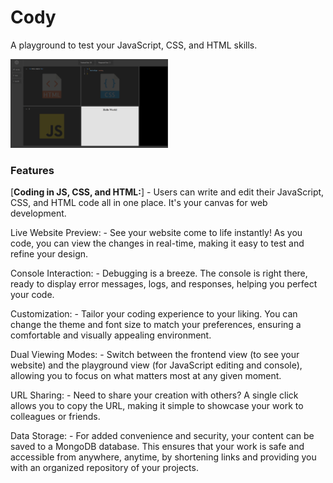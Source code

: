 # Cody

A playground to test your JavaScript, CSS, and HTML skills.

<img  width="50%" src="./public/cody.png" />

### Features

[**Coding in JS, CSS, and HTML:**] - Users can write and edit their JavaScript, CSS, and HTML code all in one place. It's your canvas for web development.

Live Website Preview: - See your website come to life instantly! As you code, you can view the changes in real-time, making it easy to test and refine your design.

Console Interaction: - Debugging is a breeze. The console is right there, ready to display error messages, logs, and responses, helping you perfect your code.

Customization: - Tailor your coding experience to your liking. You can change the theme and font size to match your preferences, ensuring a comfortable and visually appealing environment.

Dual Viewing Modes: - Switch between the frontend view (to see your website) and the playground view (for JavaScript editing and console), allowing you to focus on what matters most at any given moment.

URL Sharing: - Need to share your creation with others? A single click allows you to copy the URL, making it simple to showcase your work to colleagues or friends.

Data Storage: - For added convenience and security, your content can be saved to a MongoDB database. This ensures that your work is safe and accessible from anywhere, anytime, by shortening links and providing you with an organized repository of your projects.

